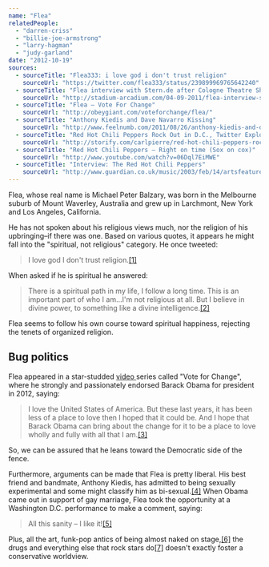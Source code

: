 ```yaml
---
name: "Flea"
relatedPeople:
  - "darren-criss"
  - "billie-joe-armstrong"
  - "larry-hagman"
  - "judy-garland"
date: "2012-10-19"
sources:
  - sourceTitle: "Flea333: i love god i don't trust religion"
    sourceUrl: "https://twitter.com/flea333/status/239899969765642240"
  - sourceTitle: "Flea interview with Stern.de after Cologne Theatre Show."
    sourceUrl: "http://stadium-arcadium.com/04-09-2011/flea-interview-stern-de-cologne-germany-september-4th-2011-im-with-you-tour/red-hot-chili-peppers-news/article10752"
  - sourceTitle: "Flea – Vote For Change"
    sourceUrl: "http://obeygiant.com/voteforchange/flea/"
  - sourceTitle: "Anthony Kiedis and Dave Navarro Kissing"
    sourceUrl: "http://www.feelnumb.com/2011/08/26/anthony-kiedis-and-dave-navarro-kissing/"
  - sourceTitle: "Red Hot Chili Peppers Rock Out in D.C., Twitter Explodes with California Love"
    sourceUrl: "http://storify.com/carlpierre/red-hot-chili-peppers-rock-out-in-d-c"
  - sourceTitle: "Red Hot Chili Peppers – Right on time (Sox on cox)"
    sourceUrl: "http://www.youtube.com/watch?v=06Dql7EiMWE"
  - sourceTitle: "Interview: The Red Hot Chili Peppers"
    sourceUrl: "http://www.guardian.co.uk/music/2003/feb/14/artsfeatures.popandrock"
---
```


Flea, whose real name is Michael Peter Balzary, was born in the Melbourne suburb of Mount Waverley, Australia and grew up in Larchmont, New York and Los Angeles, California.

He has not spoken about his religious views much, nor the religion of his upbringing–if there was one. Based on various quotes, it appears he might fall into the "spiritual, not religious" category. He once tweeted:

>I love god I don't trust religion.<a class="source-citation" href="https://twitter.com/flea333/status/239899969765642240" title="Flea333: i love god i don&apos;t trust religion">[1]</a>

When asked if he is spiritual he answered:

>There is a spiritual path in my life, I follow a long time. This is an important part of who I am…I'm not religious at all. But I believe in divine power, to something like a divine intelligence.<a class="source-citation" href="http://stadium-arcadium.com/04-09-2011/flea-interview-stern-de-cologne-germany-september-4th-2011-im-with-you-tour/red-hot-chili-peppers-news/article10752" title="Flea interview with Stern.de after Cologne Theatre Show.">[2]</a>

Flea seems to follow his own course toward spiritual happiness, rejecting the tenets of organized religion.


## Bug politics

Flea appeared in a star-studded [video ](http://obeygiant.com/voteforchange/flea/)series called "Vote for Change", where he strongly and passionately endorsed Barack Obama for president in 2012, saying:

>I love the United States of America. But these last years, it has been less of a place to love then I hoped that it could be. And I hope that Barack Obama can bring about the change for it to be a place to love wholly and fully with all that I am.<a class="source-citation" href="http://obeygiant.com/voteforchange/flea/" title="Flea – Vote For Change">[3]</a>

So, we can be assured that he leans toward the Democratic side of the fence.

Furthermore, arguments can be made that Flea is pretty liberal. His best friend and bandmate, Anthony Kiedis, has admitted to being sexually experimental and some might classify him as bi-sexual.<a class="source-citation" href="http://www.feelnumb.com/2011/08/26/anthony-kiedis-and-dave-navarro-kissing/" title="Anthony Kiedis and Dave Navarro Kissing">[4]</a> When Obama came out in support of gay marriage, Flea took the opportunity at a Washington D.C. performance to make a comment, saying:

>All this sanity – I like it!<a class="source-citation" href="http://storify.com/carlpierre/red-hot-chili-peppers-rock-out-in-d-c" title="Red Hot Chili Peppers Rock Out in D.C., Twitter Explodes with California Love">[5]</a>

Plus, all the art, funk-pop antics of being almost naked on stage,<a class="source-citation" href="http://www.youtube.com/watch?v=06Dql7EiMWE" title="Red Hot Chili Peppers – Right on time (Sox on cox)">[6]</a> the drugs and everything else that rock stars do<a class="source-citation" href="http://www.guardian.co.uk/music/2003/feb/14/artsfeatures.popandrock" title="Interview: The Red Hot Chili Peppers">[7]</a> doesn't exactly foster a conservative worldview.